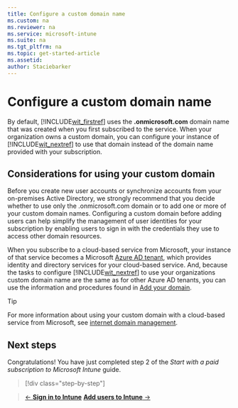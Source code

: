 ```yaml
---
title: Configure a custom domain name
ms.custom: na
ms.reviewer: na
ms.service: microsoft-intune
ms.suite: na
ms.tgt_pltfrm: na
ms.topic: get-started-article
ms.assetid:
author: Staciebarker
---
```


# Configure a custom domain name

By default, [!INCLUDE[wit_firstref](../includes/wit_firstref_md.md)] uses the **<domain>.onmicrosoft.com** domain name that was created when you first subscribed to the service. When your organization owns a custom domain, you can configure your instance of [!INCLUDE[wit_nextref](../includes/wit_nextref_md.md)] to use that domain instead of the domain name provided with your subscription.

## Considerations for using your custom domain
Before you create new user accounts or synchronize accounts from your on-premises Active Directory, we strongly recommend that you decide whether to use only the .onmicrosoft.com domain or to add one or more of your custom domain names. Configuring a custom domain before adding users can help simplify the management of user identities for your subscription by enabling users to sign in with the credentials they use to access other domain resources.

When you subscribe to a cloud-based service from Microsoft, your instance of that service becomes a Microsoft [Azure AD tenant](http://technet.microsoft.com/library/jj573650.aspx), which provides identity and directory services for your cloud-based service. And, because the tasks to configure [!INCLUDE[wit_nextref](../includes/wit_nextref_md.md)] to use your organizations custom domain name are the same as for other Azure AD tenants, you can use the information and procedures found in [Add your domain](https://azure.microsoft.com/documentation/articles/active-directory-add-domain/).

> [!TIP]
> For more information about using your custom domain with a cloud-based service from Microsoft, see [internet domain management](http://technet.microsoft.com/library/hh969248.aspx).

## Next steps
Congratulations! You have just completed step 2 of the *Start with a paid subscription to Microsoft Intune* guide.

>[!div class="step-by-step"]

>[&larr; **Sign in to Intune**](.\start-with-a-paid-subscription-to-microsoft-intune-step-1.md)     [**Add users to Intune** &rarr;](.\start-with-a-paid-subscription-to-microsoft-intune-step-3.md)  
